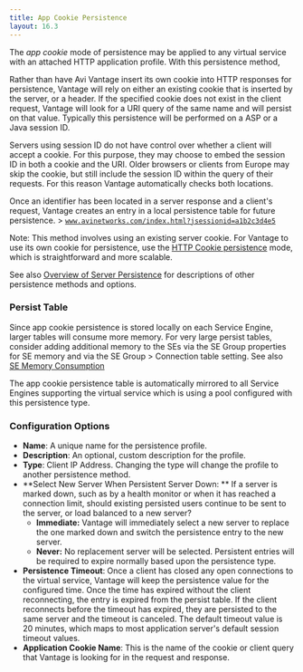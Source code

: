 ```yaml
---
title: App Cookie Persistence
layout: 16.3
---
```

The *app cookie* mode of persistence may be applied to any virtual service with an attached HTTP application profile. With this persistence method,

Rather than have Avi Vantage insert its own cookie into HTTP responses for persistence, Vantage will rely on either an existing cookie that is inserted by the server, or a header. If the specified cookie does not exist in the client request, Vantage will look for a URI query of the same name and will persist on that value. Typically this persistence will be performed on a ASP or a Java session ID.

Servers using session ID do not have control over whether a client will accept a cookie. For this purpose, they may choose to embed the session ID in both a cookie and the URI.  Older browsers or clients from Europe may skip the cookie, but still include the session ID within the query of their requests. For this reason Vantage automatically checks both locations.

Once an identifier has been located in a server response and a client's request, Vantage creates an entry in a local persistence table for future persistence.
&gt; <code>www.avinetworks.com/index.html?jsessionid=a1b2c3d4e5</code>
 

Note: This method involves using an existing server cookie. For Vantage to use its own cookie for persistence, use the <a href="/docs/16.3/http-cookie-persistence">HTTP Cookie persistence</a> mode, which is straightforward and more scalable.

See also <a href="/docs/16.3/overview-of-server-persistence">Overview of Server Persistence</a> for descriptions of other persistence methods and options.

### Persist Table

Since app cookie persistence is stored locally on each Service Engine, larger tables will consume more memory.  For very large persist tables, consider adding additional memory to the SEs via the SE Group properties for SE memory and via the SE Group &gt; Connection table setting. See also <a href="/docs/16.3/se-memory-consumption">SE Memory Consumption</a>

The app cookie persistence table is automatically mirrored to all Service Engines supporting the virtual service which is using a pool configured with this persistence type.

### Configuration Options

* **Name**:  A unique name for the persistence profile.
* **Description**:  An optional, custom description for the profile.
* **Type**:  Client IP Address.  Changing the type will change the profile to another persistence method.
* **Select New Server When Persistent Server Down: ** If a server is marked down, such as by a health monitor or when it has reached a connection limit, should existing persisted users continue to be sent to the server, or load balanced to a new server?  
    * **Immediate:**  Vantage will immediately select a new server to replace the one marked down and switch the persistence entry to the new server.
    * **Never:**  No replacement server will be selected. Persistent entries will be required to expire normally based upon the persistence type.
* **Persistence Timeout**:  Once a client has closed any open connections to the virtual service, Vantage will keep the persistence value for the configured time. Once the time has expired without the client reconnecting, the entry is expired from the persist table. If the client reconnects before the timeout has expired, they are persisted to the same server and the timeout is canceled. The default timeout value is 20 minutes, which maps to most application server's default session timeout values.
* **Application Cookie Name**:  This is the name of the cookie or client query that Vantage is looking for in the request and response. 
